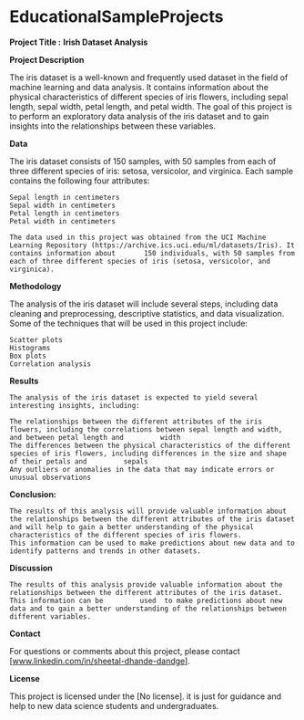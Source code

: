 # EducationalSampleProjects
**Project Title :**   **Irish Dataset Analysis**

**Project Description**

  The iris dataset is a well-known and frequently used dataset in the field of machine learning and data analysis. It contains information about the physical characteristics of different species of iris flowers, including sepal length, sepal width, petal length, and petal width. The goal of this project is to perform an exploratory data analysis of the iris dataset and to gain insights into the relationships between these variables.

**Data**


  The iris dataset consists of 150 samples, with 50 samples from each of three different species of iris: setosa, versicolor, and virginica. Each sample contains the       following four attributes:

    Sepal length in centimeters
    Sepal width in centimeters
    Petal length in centimeters
    Petal width in centimeters
    
    The data used in this project was obtained from the UCI Machine Learning Repository (https://archive.ics.uci.edu/ml/datasets/Iris). It contains information about       150 individuals, with 50 samples from each of three different species of iris (setosa, versicolor, and virginica).
  
**Methodology**

  The analysis of the iris dataset will include several steps, including data cleaning and preprocessing, descriptive statistics, and data visualization. Some of the       techniques that will be used in this project include:

    Scatter plots
    Histograms
    Box plots
    Correlation analysis
    
**Results**

    The analysis of the iris dataset is expected to yield several interesting insights, including:

    The relationships between the different attributes of the iris flowers, including the correlations between sepal length and width, and between petal length and         width
    The differences between the physical characteristics of the different species of iris flowers, including differences in the size and shape of their petals and         sepals
    Any outliers or anomalies in the data that may indicate errors or unusual observations
    
    
**Conclusion:**

    The results of this analysis will provide valuable information about the relationships between the different attributes of the iris dataset
    and will help to gain a better understanding of the physical characteristics of the different species of iris flowers. 
    This information can be used to make predictions about new data and to identify patterns and trends in other datasets.
  
**Discussion**

    The results of this analysis provide valuable information about the relationships between the different attributes of the iris dataset. This information can be         used  to make predictions about new data and to gain a better understanding of the relationships between different variables.

**Contact**

For questions or comments about this project, please contact [www.linkedin.com/in/sheetal-dhande-dandge].

**License**

This project is licensed under the [No license]. it is just for guidance and help to new data science students and undergraduates.


